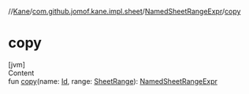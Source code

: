 //[Kane](../../index.md)/[com.github.jomof.kane.impl.sheet](../index.md)/[NamedSheetRangeExpr](index.md)/[copy](copy.md)



# copy  
[jvm]  
Content  
fun [copy](copy.md)(name: [Id](../../com.github.jomof.kane.impl/index.md#%5Bcom.github.jomof.kane.impl%2FId%2F%2F%2FPointingToDeclaration%2F%5D%2FClasslikes%2F-1468825760), range: [SheetRange](../-sheet-range/index.md)): [NamedSheetRangeExpr](index.md)  



